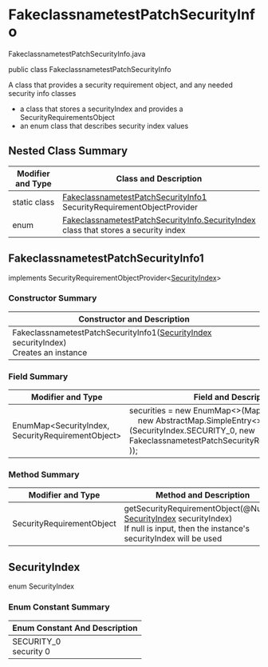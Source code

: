 # FakeclassnametestPatchSecurityInfo
FakeclassnametestPatchSecurityInfo.java

public class FakeclassnametestPatchSecurityInfo

A class that provides a security requirement object, and any needed security info classes
- a class that stores a securityIndex and provides a SecurityRequirementsObject
- an enum class that describes security index values

## Nested Class Summary
| Modifier and Type | Class and Description |
| ----------------- | --------------------- |
| static class | [FakeclassnametestPatchSecurityInfo1](#fakeclassnametestpatchsecurityinfo1)<br>SecurityRequirementObjectProvider
| enum | [FakeclassnametestPatchSecurityInfo.SecurityIndex](#securityindex)<br>class that stores a security index |

## FakeclassnametestPatchSecurityInfo1
implements SecurityRequirementObjectProvider<[SecurityIndex](#securityindex)>

### Constructor Summary
| Constructor and Description |
| --------------------------- |
| FakeclassnametestPatchSecurityInfo1([SecurityIndex](#securityindex) securityIndex)<br>Creates an instance |

### Field Summary
| Modifier and Type | Field and Description |
| ----------------- | --------------------- |
| EnumMap<SecurityIndex, SecurityRequirementObject> | securities = new EnumMap<>(Map.ofEntries(<br>&nbsp;&nbsp;&nbsp;&nbsp;new AbstractMap.SimpleEntry<>(SecurityIndex.SECURITY_0, new FakeclassnametestPatchSecurityRequirementObject0())<br>)); |

### Method Summary
| Modifier and Type | Method and Description |
| ----------------- | ---------------------- |
| SecurityRequirementObject | getSecurityRequirementObject(@Nullable [SecurityIndex](#securityindex) securityIndex)<br>If null is input, then the instance's securityIndex will be used |

## SecurityIndex
enum SecurityIndex<br>

### Enum Constant Summary
| Enum Constant And Description |
| ----------------------------- |
| SECURITY_0<br>security 0 |
